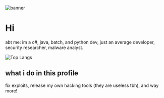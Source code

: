 
![banner](https://i.pinimg.com/originals/0f/c5/7c/0fc57c690ae25c8687562de40b673cd2.gif)
# 
# Hi 
abt me: im a c#, java, batch, and python dev,
just an average developer,
security researcher, malware analyst.

![Top Langs](https://github-readme-stats.vercel.app/api/top-langs/?username=v1s0or&exclude_repo=Lost-in-Translation&langs_count=20&layout=compact&theme=dark)
## what i do in this profile
fix exploits,
release my own hacking tools (they are useless tbh),
and way more!
